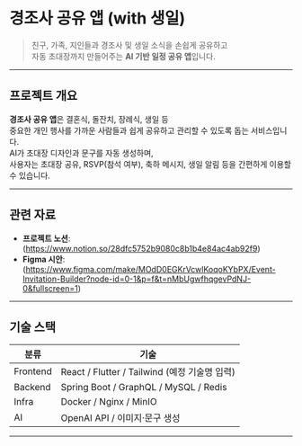 # 경조사 공유 앱 (with 생일)

> 친구, 가족, 지인들과 경조사 및 생일 소식을 손쉽게 공유하고  
> 자동 초대장까지 만들어주는 **AI 기반 일정 공유 앱**입니다.

---

## 프로젝트 개요

**경조사 공유 앱**은 결혼식, 돌잔치, 장례식, 생일 등  
중요한 개인 행사를 가까운 사람들과 쉽게 공유하고 관리할 수 있도록 돕는 서비스입니다.  
AI가 초대장 디자인과 문구를 자동 생성하며,  
사용자는 초대장 공유, RSVP(참석 여부), 축하 메시지, 생일 알림 등을 간편하게 이용할 수 있습니다.

---

## 관련 자료

- **프로젝트 노션**: (https://www.notion.so/28dfc5752b9080c8b1b4e84ac4ab92f9)
- **Figma 시안**: (https://www.figma.com/make/MOdD0EGKrVcwlKoqoKYbPX/Event-Invitation-Builder?node-id=0-1&p=f&t=nMbUgwfhqgevPdNJ-0&fullscreen=1)

---

## 기술 스택

| 분류 | 기술 |
|------|------|
| Frontend | React / Flutter / Tailwind (예정 기술명 입력) |
| Backend | Spring Boot / GraphQL / MySQL / Redis |
| Infra | Docker / Nginx / MinIO |
| AI | OpenAI API / 이미지·문구 생성 |

---
